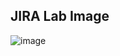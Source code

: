 ## JIRA Lab Image
![image](https://github.com/user-attachments/assets/6bad80ec-ce17-4b61-a4be-d3e4c3deab5c)
